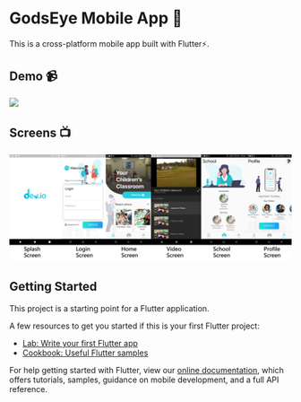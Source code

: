 # GodsEye Mobile App 👀
This is a cross-platform mobile app built with Flutter⚡.

## Demo :video_camera:
<img src="1.gif" width="300"/>

## Screens 📺
![alt-text-1](screens.png "screens")

## Getting Started

This project is a starting point for a Flutter application.

A few resources to get you started if this is your first Flutter project:

- [Lab: Write your first Flutter app](https://flutter.dev/docs/get-started/codelab)
- [Cookbook: Useful Flutter samples](https://flutter.dev/docs/cookbook)

For help getting started with Flutter, view our
[online documentation](https://flutter.dev/docs), which offers tutorials,
samples, guidance on mobile development, and a full API reference.
